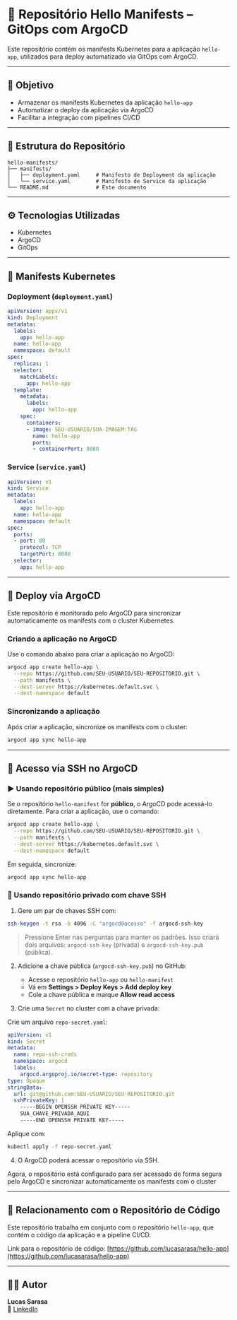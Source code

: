 # 🚀 Repositório Hello Manifests – GitOps com ArgoCD

Este repositório contém os manifests Kubernetes para a aplicação `hello-app`, utilizados para deploy automatizado via GitOps com ArgoCD.

---

## 📌 Objetivo

* Armazenar os manifests Kubernetes da aplicação `hello-app`
* Automatizar o deploy da aplicação via ArgoCD
* Facilitar a integração com pipelines CI/CD

---

## 🧱 Estrutura do Repositório

```
hello-manifests/
├── manifests/
│   ├── deployment.yaml     # Manifesto de Deployment da aplicação
│   └── service.yaml        # Manifesto de Service da aplicação
└── README.md               # Este documento
```

---

## ⚙️ Tecnologias Utilizadas

* Kubernetes
* ArgoCD
* GitOps

---

## 📄 Manifests Kubernetes

### Deployment (`deployment.yaml`)

```yaml
apiVersion: apps/v1
kind: Deployment
metadata:
  labels:
    app: hello-app
  name: hello-app
  namespace: default
spec:
  replicas: 1
  selector:
    matchLabels:
      app: hello-app
  template:
    metadata:
      labels:
        app: hello-app
    spec:
      containers:
      - image: SEU-USUARIO/SUA-IMAGEM:TAG
        name: hello-app
        ports:
        - containerPort: 8080
```

### Service (`service.yaml`)

```yaml
apiVersion: v1
kind: Service
metadata:
  labels:
    app: hello-app
  name: hello-app
  namespace: default
spec:
  ports:
  - port: 80
    protocol: TCP
    targetPort: 8080
  selector:
    app: hello-app
```

---

## 🤖 Deploy via ArgoCD

Este repositório é monitorado pelo ArgoCD para sincronizar automaticamente os manifests com o cluster Kubernetes.

### Criando a aplicação no ArgoCD

Use o comando abaixo para criar a aplicação no ArgoCD:

```bash
argocd app create hello-app \
  --repo https://github.com/SEU-USUARIO/SEU-REPOSITORIO.git \
  --path manifests \
  --dest-server https://kubernetes.default.svc \
  --dest-namespace default
```

### Sincronizando a aplicação

Após criar a aplicação, sincronize os manifests com o cluster:

```bash
argocd app sync hello-app
```

---

## 🔐 Acesso via SSH no ArgoCD

### ▶️ Usando repositório público (mais simples)

Se o repositório `hello-manifest` for **público**, o ArgoCD pode acessá-lo diretamente. Para criar a aplicação, use o comando:

```bash
argocd app create hello-app \
  --repo https://github.com/SEU-USUARIO/SEU-REPOSITORIO.git \
  --path manifests \
  --dest-server https://kubernetes.default.svc \
  --dest-namespace default
```

Em seguida, sincronize:

```bash
argocd app sync hello-app
```

### 🔐 Usando repositório **privado** com chave SSH

1. Gere um par de chaves SSH com:

```bash
ssh-keygen -t rsa -b 4096 -C "argocd@acesso" -f argocd-ssh-key
```

> Pressione Enter nas perguntas para manter os padrões. Isso criará dois arquivos: `argocd-ssh-key` (privada) e `argocd-ssh-key.pub` (pública).

2. Adicione a chave pública (`argocd-ssh-key.pub`) no GitHub:

   * Acesse o repositório `hello-app` ou `hello-manifest`
   * Vá em **Settings > Deploy Keys > Add deploy key**
   * Cole a chave pública e marque **Allow read access**

3. Crie uma `Secret` no cluster com a chave privada:

Crie um arquivo `repo-secret.yaml`:

```yaml
apiVersion: v1
kind: Secret
metadata:
  name: repo-ssh-creds
  namespace: argocd
  labels:
    argocd.argoproj.io/secret-type: repository
type: Opaque
stringData:
  url: git@github.com:SEU-USUARIO/SEU-REPOSITORIO.git
  sshPrivateKey: |
    -----BEGIN OPENSSH PRIVATE KEY-----
    SUA_CHAVE_PRIVADA_AQUI
    -----END OPENSSH PRIVATE KEY-----
```

Aplique com:

```bash
kubectl apply -f repo-secret.yaml
```

4. O ArgoCD poderá acessar o repositório via SSH.

Agora, o repositório está configurado para ser acessado de forma segura pelo ArgoCD e sincronizar automaticamente os manifests com o cluster

---

## 📂 Relacionamento com o Repositório de Código

Este repositório trabalha em conjunto com o repositório `hello-app`, que contém o código da aplicação e a pipeline CI/CD.

Link para o repositório de código: [https://github.com/lucasarasa/hello-app](https://github.com/lucasarasa/hello-app)

---

## 👨‍💻 Autor

**Lucas Sarasa**\
🔗 [LinkedIn](https://www.linkedin.com/in/lucassarasa)